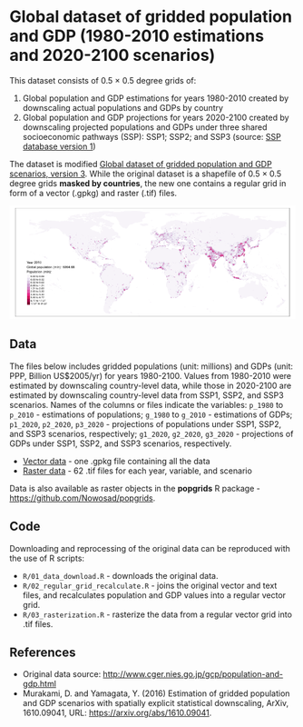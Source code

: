 Global dataset of gridded population and GDP (1980-2010 estimations and 2020-2100 scenarios)
================

This dataset consists of 0.5 × 0.5 degree grids of:

1.  Global population and GDP estimations for years 1980-2010 created by downscaling actual populations and GDPs by country
2.  Global population and GDP projections for years 2020-2100 created by downscaling projected populations and GDPs under three shared socioeconomic pathways (SSP): SSP1; SSP2; and SSP3 (source: [SSP database version 1](https://secure.iiasa.ac.at/web-apps/ene/SspDb/dsd?Action=htmlpage&page=about))

The dataset is modified [Global dataset of gridded population and GDP scenarios, version 3](http://www.cger.nies.go.jp/gcp/population-and-gdp.html). While the original dataset is a shapefile of 0.5 × 0.5 degree grids **masked by countries**, the new one contains a regular grid in form of a vector (.gpkg) and raster (.tif) files.

![](figs/pop2010.png)

Data
----

The files below includes gridded populations (unit: millions) and GDPs (unit: PPP, Billion US$2005/yr) for years 1980-2100. Values from 1980-2010 were estimated by downscaling country-level data, while those in 2020-2100 are estimated by downscaling country-level data from SSP1, SSP2, and SSP3 scenarios. Names of the columns or files indicate the variables: `p_1980` to `p_2010` - estimations of populations; `g_1980` to `g_2010` - estimations of GDPs; `p1_2020`, `p2_2020`, `p3_2020` - projections of populations under SSP1, SSP2, and SSP3 scenarios, respectively; `g1_2020`, `g2_2020`, `g3_2020` - projections of GDPs under SSP1, SSP2, and SSP3 scenarios, respectively.

-   [Vector data](http://sil.uc.edu/cms/data/uploads/software_data/popgrids/global_population_and_gdp.gpkg) - one .gpkg file containing all the data
-   [Raster data](http://sil.uc.edu/cms/data/uploads/software_data/popgrids/global_population_and_gdp.zip) - 62 .tif files for each year, variable, and scenario

Data is also available as raster objects in the **popgrids** R package - <https://github.com/Nowosad/popgrids>.

Code
----

Downloading and reprocessing of the original data can be reproduced with the use of R scripts:

-   `R/01_data_download.R` - downloads the original data.
-   `R/02_regular_grid_recalculate.R` - joins the original vector and text files, and recalculates population and GDP values into a regular vector grid.
-   `R/03_rasterization.R` - rasterize the data from a regular vector grid into .tif files.

References
----------

-   Original data source: <http://www.cger.nies.go.jp/gcp/population-and-gdp.html>
-   Murakami, D. and Yamagata, Y. (2016) Estimation of gridded population and GDP scenarios with spatially explicit statistical downscaling, ArXiv, 1610.09041, URL: <https://arxiv.org/abs/1610.09041>.
